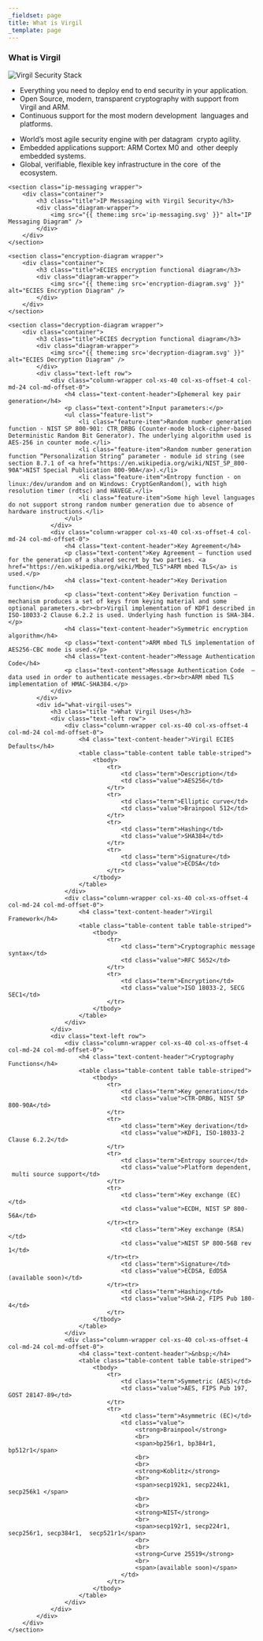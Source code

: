 ```yaml
---
_fieldset: page
title: What is Virgil
_template: page
---
```


<div class="content">
    <section class="what-is-virgil wrapper">
        <div class="container">
            <h3 class="title">What is Virgil</h3>
            <div class="diagram-wrapper">
                <img src="{{ theme:img src='virgil-stack.svg' }}" alt="Virgil Security Stack" />
            </div>
            <div class="text-left row">
                <div class="column-wrapper col-xs-40 col-xs-offset-4 col-md-24 col-md-offset-0">
                    <ul class="feature-list">
                        <li class="feature-item">Everything you need to deploy end to end security in your application. </li>
                        <li class="feature-item">Open Source, modern, transparent cryptography with support from Virgil and ARM.  </li>
                        <li class="feature-item">Continuous support for the most modern development  languages and platforms.</li>
                    </ul>
                </div>
                <div class="column-wrapper col-xs-40 col-xs-offset-4 col-md-24 col-md-offset-0">
                    <ul class="feature-list">
                        <li class="feature-item">World’s most agile security engine with per datagram  crypto agility. </li>
                        <li class="feature-item">Embedded applications support: ARM Cortex M0 and  other deeply embedded systems.</li>
                        <li class="feature-item">Global, verifiable, flexible key infrastructure in the core  of the ecosystem.</li>
                    </ul>
                </div>
            </div>
        </div>
    </section>

    <section class="ip-messaging wrapper">
        <div class="container">
            <h3 class="title">IP Messaging with Virgil Security</h3>
            <div class="diagram-wrapper">
                <img src="{{ theme:img src='ip-messaging.svg' }}" alt="IP Messaging Diagram" />
            </div>
        </div>
    </section>

    <section class="encryption-diagram wrapper">
        <div class="container">
            <h3 class="title">ECIES encryption functional diagram</h3>
            <div class="diagram-wrapper">
                <img src="{{ theme:img src='encryption-diagram.svg' }}" alt="ECIES Encryption Diagram" />
            </div>
        </div>
    </section>
    
    <section class="decryption-diagram wrapper">
        <div class="container">
            <h3 class="title">ECIES decryption functional diagram</h3>
            <div class="diagram-wrapper">
                <img src="{{ theme:img src='decryption-diagram.svg' }}" alt="ECIES Decryption Diagram" />
            </div>
            <div class="text-left row">
                <div class="column-wrapper col-xs-40 col-xs-offset-4 col-md-24 col-md-offset-0">
                    <h4 class="text-content-header">Ephemeral key pair generation</h4>
                    <p class="text-content">Input parameters:</p>
                    <ul class="feature-list">
                        <li class="feature-item">Random number generation function - NIST SP 800-901: CTR_DRBG (Counter-mode block-cipher-based Deterministic Random Bit Generator). The underlying algorithm used is AES-256 in counter mode.</li>
                        <li class="feature-item">Random number generation function “Personalization String” parameter - module id string (see section 8.7.1 of <a href="https://en.wikipedia.org/wiki/NIST_SP_800-90A">NIST Special Publication 800-90A</a>).</li>
                        <li class="feature-item">Entropy function - on linux:/dev/urandom and on Windows: CryptGenRandom(), with high resolution timer (rdtsc) and HAVEGE.</li>
                        <li class="feature-item">Some high level languages do not support strong random number generation due to absence of hardware instructions.</li>
                    </ul>
                </div>
                <div class="column-wrapper col-xs-40 col-xs-offset-4 col-md-24 col-md-offset-0">
                    <h4 class="text-content-header">Key Agreement</h4>
                    <p class="text-content">Key Agreement – function used for the generation of a shared secret by two parties. <a href="https://en.wikipedia.org/wiki/Mbed_TLS">ARM mbed TLS</a> is used.</p>
                    <h4 class="text-content-header">Key Derivation function</h4>
                    <p class="text-content">Key Derivation function – mechanism produces a set of keys from keying material and some optional parameters.<br><br>Virgil implementation of KDF1 described in ISO-18033-2 Clause 6.2.2 is used. Underlying hash function is SHA-384.</p>
                    <h4 class="text-content-header">Symmetric encryption algorithm</h4>
                    <p class="text-content">ARM mbed TLS implementation of AES256-CBC mode is used.</p>
                    <h4 class="text-content-header">Message Authentication Code</h4>
                    <p class="text-content">Message Authentication Code  – data used in order to authenticate messages.<br><br>ARM mbed TLS implementation of HMAC-SHA384.</p>
                </div>
            </div>
            <div id="what-virgil-uses">
                <h3 class="title ">What Virgil Uses</h3>
                <div class="text-left row">
                    <div class="column-wrapper col-xs-40 col-xs-offset-4 col-md-24 col-md-offset-0">
                        <h4 class="text-content-header">Virgil ECIES Defaults</h4>
                        <table class="table-content table table-striped">
                            <tbody>
                                <tr>
                                    <td class="term">Description</td>
                                    <td class="value">AES256</td>
                                </tr>
                                <tr>
                                    <td class="term">Elliptic curve</td>
                                    <td class="value">Brainpool 512</td>
                                </tr>
                                <tr>
                                    <td class="term">Hashing</td>
                                    <td class="value">SHA384</td>
                                </tr>
                                <tr>
                                    <td class="term">Signature</td>
                                    <td class="value">ECDSA</td>
                                </tr>
                            </tbody>
                        </table>
                    </div>
                    <div class="column-wrapper col-xs-40 col-xs-offset-4 col-md-24 col-md-offset-0">
                        <h4 class="text-content-header">Virgil Framework</h4>
                        <table class="table-content table table-striped">
                            <tbody>
                                <tr>
                                    <td class="term">Cryptographic message syntax</td>
                                    <td class="value">RFC 5652</td>
                                </tr>
                                <tr>
                                    <td class="term">Encryption</td>
                                    <td class="value">ISO 18033-2, SECG SEC1</td>
                                </tr>
                            </tbody>
                        </table>
                    </div>
                </div>
                <div class="text-left row">
                    <div class="column-wrapper col-xs-40 col-xs-offset-4 col-md-24 col-md-offset-0">
                        <h4 class="text-content-header">Cryptography Functions</h4>
                        <table class="table-content table table-striped">
                            <tbody>
                                <tr>
                                    <td class="term">Key generation</td>
                                    <td class="value">CTR-DRBG, NIST SP 800-90A</td>
                                </tr>
                                <tr>
                                    <td class="term">Key derivation</td>
                                    <td class="value">KDF1, ISO-18033-2  Clause 6.2.2</td>
                                </tr>
                                <tr>
                                    <td class="term">Entropy source</td>
                                    <td class="value">Platform dependent,  multi source support</td>
                                </tr>
                                <tr>
                                    <td class="term">Key exchange (EC)</td>
                                    <td class="value">ECDH, NIST SP 800-56A</td>
                                </tr><tr>
                                    <td class="term">Key exchange (RSA)</td>
                                    <td class="value">NIST SP 800-56B rev 1</td>
                                </tr><tr>
                                    <td class="term">Signature</td>
                                    <td class="value">ECDSA, EdDSA (available soon)</td>
                                </tr><tr>
                                    <td class="term">Hashing</td>
                                    <td class="value">SHA-2, FIPS Pub 180-4</td>
                                </tr>
                            </tbody>
                        </table>
                    </div>           
                    <div class="column-wrapper col-xs-40 col-xs-offset-4 col-md-24 col-md-offset-0">
                        <h4 class="text-content-header">&nbsp;</h4>
                        <table class="table-content table table-striped">
                            <tbody>
                                <tr>
                                    <td class="term">Symmetric (AES)</td>
                                    <td class="value">AES, FIPS Pub 197,  GOST 28147-89</td>
                                </tr>
                                <tr>
                                    <td class="term">Asymmetric (EC)</td>
                                    <td class="value">
                                        <strong>Brainpool</strong>
                                        <br>
                                        <span>bp256r1, bp384r1,  bp512r1</span>
                                        <br>
                                        <br>
                                        <strong>Koblitz</strong>
                                        <br>
                                        <span>secp192k1, secp224k1,  secp256k1 </span>
                                        <br>
                                        <br>
                                        <strong>NIST</strong>
                                        <br>
                                        <span>secp192r1, secp224r1,  secp256r1, secp384r1,  secp521r1</span>
                                        <br>
                                        <br>
                                        <strong>Curve 25519</strong>
                                        <br>
                                        <span>(available soon)</span>
                                    </td>
                                </tr>
                            </tbody>
                        </table>
                    </div>
                </div>
            </div>
        </div>
    </section>
</div>